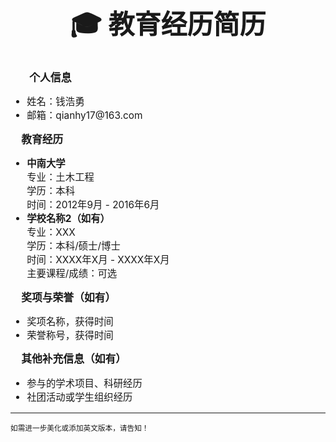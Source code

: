 <!-- 教育经历简历模板，美化版 -->

<div align="center">
  <span style="font-size:3em; font-weight:bold; font-family:黑体;">🎓 教育经历简历</span>
</div>

<br>

<span style="font-size:1.2em; font-weight:bold; font-family:黑体;">🧑‍💼 个人信息</span>
<ul style="font-size:1.1em;">
  <li>姓名：钱浩勇
  <li>邮箱：qianhy17@163.com</li>
</ul>

<span style="font-size:1.2em; font-weight:bold; font-family:黑体;">🏫 教育经历</span>
<ul style="font-size:1.1em;">
  <li>
    <b>中南大学</b><br>
    专业：土木工程<br>
    学历：本科<br>
    时间：2012年9月 - 2016年6月<br>
  </li>
  <li>
    <b>学校名称2（如有）</b><br>
    专业：XXX<br>
    学历：本科/硕士/博士<br>
    时间：XXXX年X月 - XXXX年X月<br>
    主要课程/成绩：可选
  </li>
</ul>

<span style="font-size:1.2em; font-weight:bold; font-family:黑体;">🏅 奖项与荣誉（如有）</span>
<ul style="font-size:1.1em;">
  <li>奖项名称，获得时间</li>
  <li>荣誉称号，获得时间</li>
</ul>

<span style="font-size:1.2em; font-weight:bold; font-family:黑体;">📌 其他补充信息（如有）</span>
<ul style="font-size:1.1em;">
  <li>参与的学术项目、科研经历</li>
  <li>社团活动或学生组织经历</li>
</ul>

---

<sub>如需进一步美化或添加英文版本，请告知！</sub>
